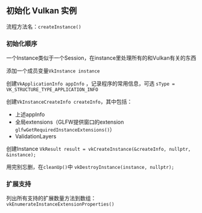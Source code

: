 
## 初始化 Vulkan 实例

流程方法名：`createInstance()`

### 初始化顺序

一个Instance类似于一个Session，在instance里处理所有的和Vulkan有关的东西

添加一个成员变量`VkInstance instance`

创建`VkApplicationInfo appInfo` ，记录程序的常用信息，可选
`sType = VK_STRUCTURE_TYPE_APPLICATION_INFO`

创建`VkInstanceCreateInfo createInfo`，其中包括：
* 上述appInfo
* 全局extensions（GLFW提供窗口的extension `glfwGetRequiredInstanceExtensions()`）
* ValidationLayers

创建Instance
`VkResult result = vkCreateInstance(&createInfo, nullptr, &instance);`

用完别忘删，在`cleanUp()`中
`vkDestroyInstance(instance, nullptr);`

### 扩展支持

列出所有支持的扩展数量方法到数组：`vkEnumerateInstanceExtensionProperties()`

